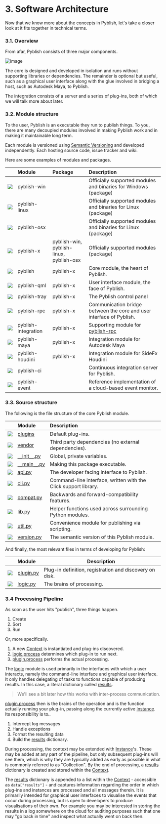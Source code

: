 
# 3. Software Architecture

Now that we know more about the concepts in Pyblish, let's take a closer look at it fits together in technical terms.

### 3.1. Overview

From afar, Pyblish consists of three major components.

![image](https://cloud.githubusercontent.com/assets/2152766/11087036/b66da078-884e-11e5-8568-f6a5e54382ac.png)

The core is designed and developed in isolation and runs without supporting libraries or dependencies. The remainder is optional but useful, such as a graphical user interface along with the glue involved in bridging a host, such as Autodesk Maya, to Pyblish.

The integration consists of a server and a series of plug-ins, both of which we will talk more about later.

### 3.2. Module structure

To the user, Pyblish is an executable they run to publish things. To you, there are many decoupled modules involved in making Pyblish work and in making it maintainable long term.

Each module is versioned using [Semantic Versioning][semver] and developed independently. Each hosting source code, issue tracker and wiki.

[semver]: http://semver.org/

Here are some examples of modules and packages.



|                | Module              | Package          | Description
|:---------------|:--------------------|:-----------------|:-----------
| ![][package]   | pyblish-win         |                  | Officially supported modules and binaries for Windows (package)
| ![][package]   | pyblish-linux       |                  | Officially supported modules and binaries for Linux (package)
| ![][package]   | pyblish-osx         |                  | Officially supported modules and binaries for Linux (package)
| ![][package]   | pyblish-x           | pyblish-win,<br>pyblish-linux, pyblish-osx | Officially supported modules (package)
| ![][module]    | pyblish             | pyblish-x        | Core module, the heart of Pyblish.
| ![][module]    | pyblish-qml         | pyblish-x        | User interface module, the face of Pyblish.
| ![][module]    | pyblish-tray        | pyblish-x        | The Pyblish control panel
| ![][module]    | pyblish-rpc         | pyblish-x        | Communication bridge between the core and user interface of Pyblish.
| ![][module]    | pyblish-integration | pyblish-x        | Supporting module for [pyblish-rpc][]
| ![][module]    | pyblish-maya        | pyblish-x        | Integration module for Autodesk Maya
| ![][module]    | pyblish-houdini     | pyblish-x        | Integration module for SideFx Houdini
| ![][module]    | pyblish-ci          |                  | Continuous integration server for Pyblish.
| ![][module]    | pyblish-event       |                  | Reference implementation of a cloud-based event monitor.

### 3.3. Source structure

The following is the file structure of the core Pyblish module.


|                | Module             | Description
|:---------------|:-------------------|:-----------
| ![][folder]   | [plugins][]         | Default plug-ins.
| ![][folder]   | [vendor][]          | Third party dependencies (no external dependencies).
| ![][folder]   | [\_\_init__.py][] | Global, private variables.
| ![][folder]   | [\_\_main__.py][] | Making this package executable.
| ![][file]     | [api.py][]          | The developer facing interface to Pyblish.
| ![][file]     | [cli.py][]          | Command-line interface, written with the Click support library.
| ![][file]     | [compat.py][]       | Backwards and forward-compatibility features.
| ![][file]     | [lib.py][]          | Helper functions used across surrounding Python modules.
| ![][file]     | [util.py][]         | Convenience module for publishing via scripting.
| ![][file]     | [version.py][]      | The semantic version of this Pyblish module.


And finally, the most relevant files in terms of developing for Pyblish:


|               | Module              | Description
|:--------------|:--------------------|---------------------
| ![][file]     | [plugin.py][]       | Plug-in definition, registration and discovery on disk.
| ![][file]     | [logic.py][]        | The brains of processing.

[plugins]: https://github.com/pyblish/pyblish/tree/master/pyblish/plugins
[vendor]: https://github.com/pyblish/pyblish/tree/master/pyblish/vendor
[\_\_init__.py]: https://github.com/pyblish/pyblish/blob/master/pyblish/__init__.py
[\_\_main__.py]: https://github.com/pyblish/pyblish/blob/master/pyblish/__main__.py
[api.py]: https://github.com/pyblish/pyblish/blob/master/pyblish/api.py
[cli.py]: https://github.com/pyblish/pyblish/blob/master/pyblish/cli.py
[compat.py]: https://github.com/pyblish/pyblish/blob/master/pyblish/compat.py
[lib.py]: https://github.com/pyblish/pyblish/blob/master/pyblish/lib.py
[util.py]: https://github.com/pyblish/pyblish/blob/master/pyblish/util.py
[version.py]: https://github.com/pyblish/pyblish/blob/master/pyblish/version.py
[plugin.py]: https://github.com/pyblish/pyblish/blob/master/pyblish/plugin.py
[logic.py]: https://github.com/pyblish/pyblish/blob/master/pyblish/logic.py

### 3.4 Processing Pipeline

As soon as the user hits "publish", three things happen.

1. Create
2. Sort
3. Run

Or, more specifically.

1. A new [Context][] is instantiated and plug-ins discovered.
2. [logic.process][] determines which plug-in to run next.
3. [plugin.process][] performs the actual processing.

The [logic][] module is used primarily in the interfaces with which a user interacts, namely the command-line interface and graphical user interface. It only handles delegating of tasks to functions capable of producing results. In this case, a literal dictionary called [results][].

> We'll see a bit later how this works with inter-process communication.

[plugin.process][] then is the brains of the operation and is the function actually running your plug-in, passing along the currently active [Instance][]. Its responsibility is to..

1. Intercept log messages
2. Handle exceptions
3. Format the resulting data
4. Build the [results][] dictionary.

During processing, the context may be extended with [Instance][]'s. These may be added at any part of the pipeline, but only subsequent plug-ins will see them, which is why they are typically added as early as possible in what is commonly referred to as "Collection". By the end of processing, a [results][] dictionary is created and stored within the [Context][].

The [results][] dictionary is appended to a list within the [Context][] - accessible as `data["results"]` - and captures information regarding the order in which plug-ins and instances are processed and all messages therein. It is primarily intended for graphical user interfaces to visualise the events that occur during processing, but is open to developers to produce visualisations of their own. For example you may be interested in storing the results in a log somewhere on the cloud for auditing purposes such that one may "go back in time" and inspect what actually went on back then.


[file]: https://cloud.githubusercontent.com/assets/2152766/11087076/fb636500-884e-11e5-836c-a78d116dd9d5.png
[folder]: https://cloud.githubusercontent.com/assets/2152766/11087071/f1c6172c-884e-11e5-87b2-d2f502a01961.png
[package]: https://cloud.githubusercontent.com/assets/2152766/11087037/bd4964ea-884e-11e5-928a-3e3c84f37662.png
[module]: https://cloud.githubusercontent.com/assets/2152766/11087051/d2fb2620-884e-11e5-940a-f57c3265f8fc.png


[maya]: https://github.com/pyblish/pyblish-maya
[houdini]: https://github.com/pyblish/pyblish-houdini
[nuke]: https://github.com/pyblish/pyblish-nuke
[hiero]: https://github.com/pyblish/pyblish-hiero
[magenta]: https://github.com/pyblish/pyblish-magenta
[napoleon]: https://github.com/pyblish/pyblish-napoleon
[pyblish-qml]: https://github.com/pyblish/pyblish-qml
[pyblish-rpc]: https://github.com/pyblish/pyblish-rpc

[Context]: https://github.com/pyblish/pyblish.api/wiki/Context
[Instance]: https://github.com/pyblish/pyblish.api/wiki/Instance
[results]: https://github.com/pyblish/pyblish.api/wiki/results
[logic]: https://github.com/pyblish/pyblish/blob/master/pyblish/logic.py
[logic.process]: https://github.com/pyblish/pyblish/blob/master/pyblish/logic.py
[plugin.process]: https://github.com/pyblish/pyblish/blob/master/pyblish/plugin.py

[1]: https://github.com/pyblish
[2]: https://github.com/pyblish
[3]: https://github.com/pyblish/pyblish-integration
[4]: https://github.com/pyblish/pyblish/blob/master/pyblish/__init__.py

[01]: http://zguide.zeromq.org/py:all
[02]: http://shop.oreilly.com/product/9780596805838.do
[03]: http://www.amazon.co.uk/Enterprise-Application-Architecture-Addison-Wesley-Signature/dp/0321127420/ref=pd_bxgy_14_img_2?ie=UTF8&refRID=1C160CEZ0ZPX56ZMXYH4
[04]: http://www.amazon.co.uk/Enterprise-Integration-Patterns-Designing-Addison-Wesley/dp/0321200683
[05]: http://www.amazon.co.uk/Service-Design-Patterns-Fundamental-Addison-Wesley/dp/032154420X/ref=asap_bc?ie=UTF8
